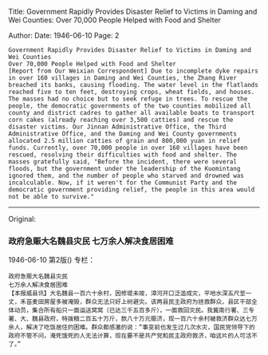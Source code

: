 Title: Government Rapidly Provides Disaster Relief to Victims in Daming and Wei Counties: Over 70,000 People Helped with Food and Shelter

Author:
Date: 1946-06-10
Page: 2

    Government Rapidly Provides Disaster Relief to Victims in Daming and Wei Counties
    Over 70,000 People Helped with Food and Shelter
    [Report from Our Weixian Correspondent] Due to incomplete dyke repairs in over 160 villages in Daming and Wei Counties, the Zhang River breached its banks, causing flooding. The water level in the flatlands reached five to ten feet, destroying crops, wheat fields, and houses. The masses had no choice but to seek refuge in trees. To rescue the people, the democratic governments of the two counties mobilized all county and district cadres to gather all available boats to transport corn cakes (already reaching over 3,500 catties) and rescue the disaster victims. Our Jinnan Administrative Office, the Third Administrative Office, and the Daming and Wei County governments allocated 2.5 million catties of grain and 800,000 yuan in relief funds. Currently, over 70,000 people in over 160 villages have been rescued, resolving their difficulties with food and shelter. The masses gratefully said, "Before the incident, there were several floods, but the government under the leadership of the Kuomintang ignored them, and the number of people who starved and drowned was incalculable. Now, if it weren't for the Communist Party and the democratic government providing relief, the people in this area would not be able to survive."



<hr /> 

Original: 


### 政府急赈大名魏县灾民  七万余人解决食居困难

1946-06-10
第2版()
专栏：

    政府急赈大名魏县灾民
    七万余人解决食居困难
    【本报威县讯】大名魏县一百六十余村，因修堤未竣，漳河开口泛滥成灾，平地水深五尺至一丈，禾苗麦田房屋多被淹毁，群众无法只好上树避灾。该两县民主政府为拯救群众，县区干部全体动员，集合所有船只一面运送窝窝（已达三千五百多斤），一面救回灾民。我冀南行署、三专署、大、魏县政府，特拨粮二百五十万斤，款八十万元赈济，现一百六十余村被救济群众达七万余人，解决了吃饭居住的困难。群众都感激的说：“事变前也发生过几次水灾，国民党领导下的政府不管不问，淹死饿死的人无法计算，现在要不是共产党和民主政府救济，咱这片的人可活不了。”
